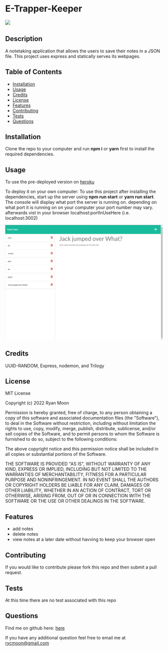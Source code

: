 # E-Trapper-Keeper
 <img src="https://img.shields.io/badge/License-MIT License-blue">

## Description

A notetaking application that allows the users to save their notes in a JSON file. This project uses express and statically serves its webpages.

## Table of Contents

* [Installation](#installation)
* [Usage](#usage)
* [Credits](#credits)
* [License](#license)
* [Features](#features)
* [Contributing](#contributing)
* [Tests](#tests)
* [Questions](#questions)


## Installation

Clone the repo to your computer and run **npm i** or **yarn** first to install the required dependencies.


## Usage

To use the pre-deployed version on [heroku](https://e-trapper-keeper.herokuapp.com/notes) 

To deploy it on your own computer:
To use this project after installing the dependencies, start up the server using **npm run start** or **yarn run start**. The console will display what port the server is running on. depending on what port it is running on on your computer your port number may vary. afterwards vist in your browser localhost:portInUseHere (i.e. localhost:3002)

<img src="./assets/photos/E-Trapper-Keeper.jpg">

## Credits

UUID-RANDOM, Express, nodemon, and Trilogy

## License


MIT License

Copyright (c) 2022 Ryan Moon

Permission is hereby granted, free of charge, to any person obtaining a copy
of this software and associated documentation files (the "Software"), to deal
in the Software without restriction, including without limitation the rights
to use, copy, modify, merge, publish, distribute, sublicense, and/or sell
copies of the Software, and to permit persons to whom the Software is
furnished to do so, subject to the following conditions:

The above copyright notice and this permission notice shall be included in all
copies or substantial portions of the Software.

THE SOFTWARE IS PROVIDED "AS IS", WITHOUT WARRANTY OF ANY KIND, EXPRESS OR
IMPLIED, INCLUDING BUT NOT LIMITED TO THE WARRANTIES OF MERCHANTABILITY,
FITNESS FOR A PARTICULAR PURPOSE AND NONINFRINGEMENT. IN NO EVENT SHALL THE
AUTHORS OR COPYRIGHT HOLDERS BE LIABLE FOR ANY CLAIM, DAMAGES OR OTHER
LIABILITY, WHETHER IN AN ACTION OF CONTRACT, TORT OR OTHERWISE, ARISING FROM,
OUT OF OR IN CONNECTION WITH THE SOFTWARE OR THE USE OR OTHER DEALINGS IN THE
SOFTWARE.


## Features

* add notes
* delete notes
* view notes at a later date without havving to keep your browser open



## Contributing

If you would like to contribute please fork this repo and then submit a pull request.


## Tests

At this time there are no test associated with this repo

## Questions

Find me on github here: [here](http://github.com/Moonryc)

If you have any additional question feel free to email me at [rycmoon@gmail.com](mailto:rycmoon@gmail.com)
